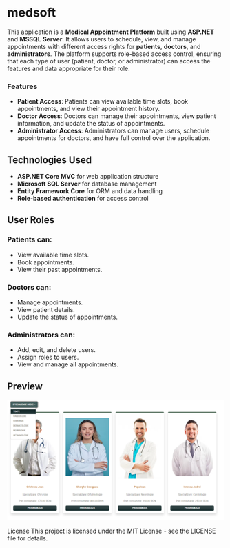 # medsoft
This application is a **Medical Appointment Platform** built using **ASP.NET** and **MSSQL Server**. It allows users to schedule, view, and manage appointments with different access rights for **patients**, **doctors**, and **administrators**. The platform supports role-based access control, ensuring that each type of user (patient, doctor, or administrator) can access the features and data appropriate for their role.

### Features
- **Patient Access**: Patients can view available time slots, book appointments, and view their appointment history.
- **Doctor Access**: Doctors can manage their appointments, view patient information, and update the status of appointments.
- **Administrator Access**: Administrators can manage users, schedule appointments for doctors, and have full control over the application.

## Technologies Used
- **ASP.NET Core MVC** for web application structure
- **Microsoft SQL Server** for database management
- **Entity Framework Core** for ORM and data handling
- **Role-based authentication** for access control

## User Roles
### Patients can:

- View available time slots.
- Book appointments.
- View their past appointments.

### Doctors can:

- Manage appointments.
- View patient details.
- Update the status of appointments.

### Administrators can:

- Add, edit, and delete users.
- Assign roles to users.
- View and manage all appointments.

## Preview
![Medsoft Preview](utils/images/preview1.png)


License
This project is licensed under the MIT License - see the LICENSE file for details.
